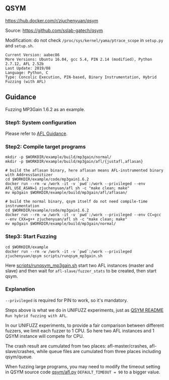 ## QSYM

https://hub.docker.com/r/zjuchenyuan/qsym

Source: https://github.com/sslab-gatech/qsym

Modification: do not check `/proc/sys/kernel/yama/ptrace_scope` in `setup.py` and `setup.sh`.

```
Current Version: aabec86
More Versions: Ubuntu 16.04, gcc 5.4, PIN 2.14 (modified), Python 2.7.12, AFL 2.52b
Last Update: 2019/08
Language: Python, C
Type: Concolic Execution, PIN-based, Binary Instrumentation, Hybrid Fuzzing (with AFL)
```

## Guidance

Fuzzing MP3Gain 1.6.2 as an example.

### Step1: System configuration

Please refer to [AFL Guidance](https://hub.docker.com/r/zjuchenyuan/afl). 

### Step2: Compile target programs

```
mkdir -p $WORKDIR/example/build/mp3gain/normal/
mkdir -p $WORKDIR/example/build/mp3gain/afl/{justafl,aflasan}

# build the aflasan binary, here aflasan means AFL-instrumented binary with AddressSanitizer
cd $WORKDIR/example/code/mp3gain1.6.2
docker run --rm -w /work -it -v `pwd`:/work --privileged --env AFL_USE_ASAN=1 zjuchenyuan/afl sh -c "make clean; make"
mv mp3gain $WORKDIR/example/build/mp3gain/afl/aflasan/

# build the normal binary, qsym itself do not need compile-time instrumentation
cd $WORKDIR/example/code/mp3gain1.6.2
docker run --rm -w /work -it -v `pwd`:/work --privileged --env CC=gcc --env CXX=g++ zjuchenyuan/afl sh -c "make clean; make"
mv mp3gain $WORKDIR/example/build/mp3gain/normal/
```

### Step3: Start Fuzzing

```
cd $WORKDIR/example
docker run --rm -w /work -it -v `pwd`:/work --privileged zjuchenyuan/qsym scripts/runqsym_mp3gain.sh
```

Here [scripts/runqsym_mp3gain.sh](https://github.com/zjuchenyuan/dockerized_fuzzing/blob/master/example/scripts/runqsym_mp3gain.sh) start two AFL instances (master and slave) and then wait for `afl-slave/fuzzer_stats` to be created, then start qsym.

### Explanation

`--privileged` is required for PIN to work, so it's mandatory.

Steps above is what we do in UNIFUZZ experiments, just as [QSYM README](https://github.com/sslab-gatech/qsym) `Run hybrid fuzzing with AFL`.

In our UNIFUZZ experiments, to provide a fair comparison between different fuzzers, we limit each fuzzer to 1 CPU. So here two AFL instances and 1 QSYM instance will compete for CPU.

The crash result are cumulated from two places: afl-master/crashes, afl-slave/crashes, while queue files are cumulated from three places including qsym/queue.

When fuzzing large programs, you may need to modify the timeout setting in QSYM source code [qsym/afl.py](https://github.com/sslab-gatech/qsym/blob/master/qsym/afl.py) `DEFAULT_TIMEOUT = 90` to a bigger value.
